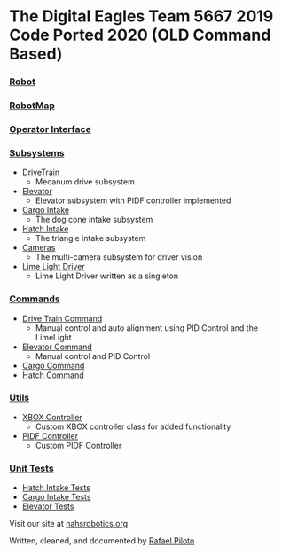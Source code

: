 # The Digital Eagles Team 5667 2019 Code Ported 2020 (OLD Command Based)

### [Robot](src/main/java/frc/robot/Robot.java)

### [RobotMap](src/main/java/frc/robot/RobotMap.java)

### [Operator Interface](src/main/java/frc/robot/OI.java)

### [Subsystems](src/main/java/frc/robot/subsystems)

* [DriveTrain](src/main/java/frc/robot/subsystems/drivetrain/MecanumDriveSubsystem.java)
  * Mecanum drive subsystem
* [Elevator](src/main/java/frc/robot/subsystems/elevator/ElevatorSubsystem.java)
  * Elevator subsystem with PIDF controller implemented
* [Cargo Intake](src/main/java/frc/robot/subsystems/intakes/CargoSubsystem.java)
  * The dog cone intake subsystem
* [Hatch Intake](src/main/java/frc/robot/subsystems/intakes/HatchSubystem.java)
  * The triangle intake subsystem
* [Cameras](src/main/java/frc/robot/subsystems/vision/CameraSubsystem.java)
  * The multi-camera subsystem for driver vision
* [Lime Light Driver](src/main/java/frc/robot/subsystems/vision/LimeLightSubsystem.java)
  * Lime Light Driver written as a singleton

### [Commands](src/main/java/frc/robot/commands)

* [Drive Train Command](src/main/java/frc/robot/commands/MecanumDriveCommand.java)
  * Manual control and auto alignment using PID Control and the LimeLight
* [Elevator Command](src/main/java/frc/robot/commands/ElevatorCommand.java)
  * Manual control and PID Control
* [Cargo Command](src/main/java/frc/robot/commands/CargoCommand.java)
* [Hatch Command](src/main/java/frc/robot/commands/HatchCommand.java)

### [Utils](src/main/java/frc/robot/utils)

* [XBOX Controller](src/main/java/frc/robot/utils/Controller.java)
  * Custom XBOX controller class for added functionality
* [PIDF Controller](src/main/java/frc/robot/utils/PIDFController.java)
  * Custom PIDF Controller

### [Unit Tests](src/test/java/frc)

* [Hatch Intake Tests](src/test/java/frc/HatchIntakeTest.java)
* [Cargo Intake Tests](src/test/java/frc/CargoIntakeTest.java)
* [Elevator Tests](src/test/java/frc/ElevatorTest.java)

Visit our site at [nahsrobotics.org](https://nahsrobotics.org)

Written, cleaned, and documented by [Rafael Piloto](https://rafaelpiloto10.herokuapp.com/)
